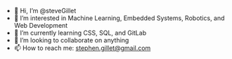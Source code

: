 - 👋 Hi, I’m @steveGillet
- 👀 I’m interested in Machine Learning, Embedded Systems, Robotics, and Web Development
- 🌱 I’m currently learning CSS, SQL, and GitLab
- 💞️ I’m looking to collaborate on anything
- 📫 How to reach me: stephen.gillet@gmail.com

<!---
steveGillet/steveGillet is a ✨ special ✨ repository because its `README.md` (this file) appears on your GitHub profile.
You can click the Preview link to take a look at your changes.
--->
